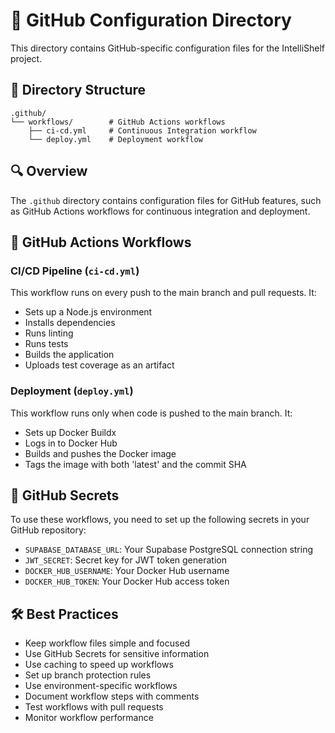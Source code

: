 # 🔄 GitHub Configuration Directory

This directory contains GitHub-specific configuration files for the IntelliShelf project.

## 📂 Directory Structure

```
.github/
└── workflows/        # GitHub Actions workflows
    ├── ci-cd.yml     # Continuous Integration workflow
    └── deploy.yml    # Deployment workflow
```

## 🔍 Overview

The `.github` directory contains configuration files for GitHub features, such as GitHub Actions workflows for continuous integration and deployment.

## 📝 GitHub Actions Workflows

### CI/CD Pipeline (`ci-cd.yml`)

This workflow runs on every push to the main branch and pull requests. It:

- Sets up a Node.js environment
- Installs dependencies
- Runs linting
- Runs tests
- Builds the application
- Uploads test coverage as an artifact

### Deployment (`deploy.yml`)

This workflow runs only when code is pushed to the main branch. It:

- Sets up Docker Buildx
- Logs in to Docker Hub
- Builds and pushes the Docker image
- Tags the image with both 'latest' and the commit SHA

## 🔐 GitHub Secrets

To use these workflows, you need to set up the following secrets in your GitHub repository:

- `SUPABASE_DATABASE_URL`: Your Supabase PostgreSQL connection string
- `JWT_SECRET`: Secret key for JWT token generation
- `DOCKER_HUB_USERNAME`: Your Docker Hub username
- `DOCKER_HUB_TOKEN`: Your Docker Hub access token

## 🛠️ Best Practices

- Keep workflow files simple and focused
- Use GitHub Secrets for sensitive information
- Use caching to speed up workflows
- Set up branch protection rules
- Use environment-specific workflows
- Document workflow steps with comments
- Test workflows with pull requests
- Monitor workflow performance 